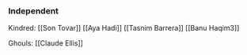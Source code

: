 ### Independent
Kindred:
[[Son Tovar]]
[[Aya Hadi]]
[[Tasnim Barrera]]
[[Banu Haqim3]]

Ghouls:
[[Claude Ellis]]

